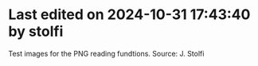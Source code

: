 # Last edited on 2024-10-31 17:43:40 by stolfi

Test images for the PNG reading fundtions.
Source: J. Stolfi
